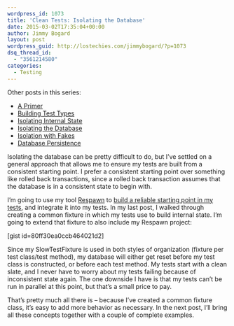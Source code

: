 ```yaml
---
wordpress_id: 1073
title: 'Clean Tests: Isolating the Database'
date: 2015-03-02T17:35:04+00:00
author: Jimmy Bogard
layout: post
wordpress_guid: http://lostechies.com/jimmybogard/?p=1073
dsq_thread_id:
  - "3561214580"
categories:
  - Testing
---
```

Other posts in this series:

  * [A Primer](http://lostechies.com/jimmybogard/2015/01/29/clean-tests-a-primer/)
  * [Building Test Types](http://lostechies.com/jimmybogard/2015/02/05/clean-tests-building-test-types/)
  * [Isolating Internal State](http://lostechies.com/jimmybogard/2015/02/17/clean-tests-isolating-internal-state/)
  * [Isolating the Database](http://lostechies.com/jimmybogard/2015/03/02/clean-tests-isolating-the-database/)
  * [Isolation with Fakes](https://lostechies.com/jimmybogard/2015/03/24/clean-tests-isolation-with-fakes/)
  * [Database Persistence](https://lostechies.com/jimmybogard/2015/04/07/clean-tests-database-peristence)

Isolating the database can be pretty difficult to do, but I’ve settled on a general approach that allows me to ensure my tests are built from a consistent starting point. I prefer a consistent starting point over something like rolled back transactions, since a rolled back transaction assumes that the database is in a consistent state to begin with.

I’m going to use my tool [Respawn](https://github.com/jbogard/respawn) to [build a reliable starting point in my tests](http://lostechies.com/jimmybogard/2015/02/19/reliable-database-tests-with-respawn/), and integrate it into my tests. In my last post, I walked through creating a common fixture in which my tests use to build internal state. I’m going to extend that fixture to also include my Respawn project:

[gist id=80ff30ea0ccb464021d2]

Since my SlowTestFixture is used in both styles of organization (fixture per test class/test method), my database will either get reset before my test class is constructed, or before each test method. My tests start with a clean slate, and I never have to worry about my tests failing because of inconsistent state again. The one downside I have is that my tests can’t be run in parallel at this point, but that’s a small price to pay.

That’s pretty much all there is – because I’ve created a common fixture class, it’s easy to add more behavior as necessary. In the next post, I’ll bring all these concepts together with a couple of complete examples.
